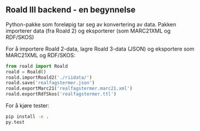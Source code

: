 Roald III backend - en begynnelse
---------------------------------

Python-pakke som foreløpig tar seg av konvertering av data.
Pakken importerer data (fra Roald 2) og eksporterer (som MARC21XML og RDF/SKOS)

For å importere Roald 2-data, lagre Roald 3-data (JSON) og
eksportere som MARC21XML og RDF/SKOS:

```python
from roald import Roald
roald = Roald()
roald.importRoald2('./riidata/')
roald.save('realfagstermer.json')
roald.exportMarc21('realfagstermer.marc21.xml')
roald.exportRdfSkos('realfagstermer.ttl')
```

For å kjøre tester:

```bash
pip install -e .
py.test
```

